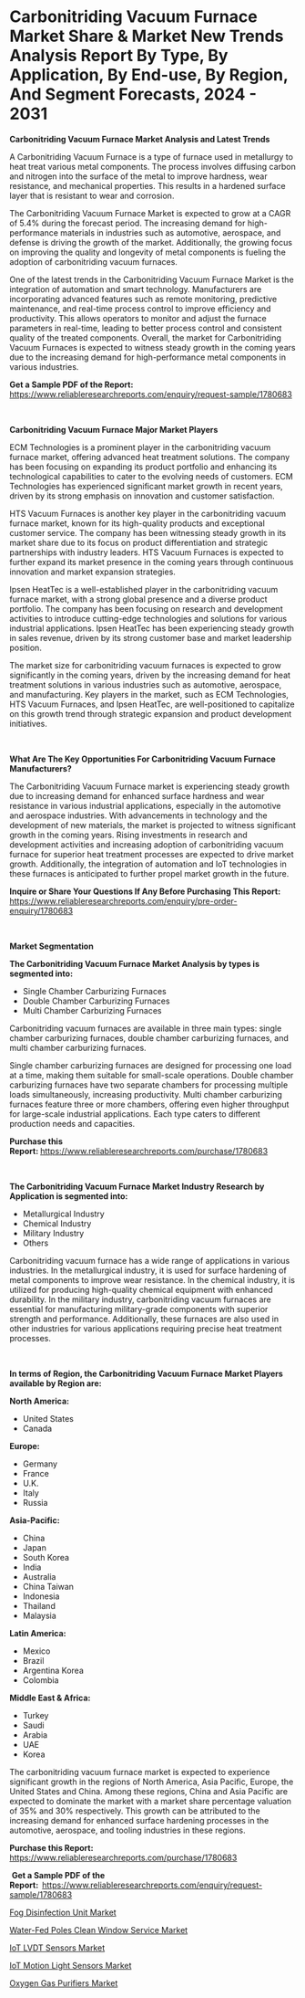 <p><h1>Carbonitriding Vacuum Furnace Market Share & Market New Trends Analysis Report By Type, By Application, By End-use, By Region, And Segment Forecasts, 2024 - 2031</h1></p><p><strong>Carbonitriding Vacuum Furnace Market Analysis and Latest Trends</strong></p>
<p><p>A Carbonitriding Vacuum Furnace is a type of furnace used in metallurgy to heat treat various metal components. The process involves diffusing carbon and nitrogen into the surface of the metal to improve hardness, wear resistance, and mechanical properties. This results in a hardened surface layer that is resistant to wear and corrosion.</p><p>The Carbonitriding Vacuum Furnace Market is expected to grow at a CAGR of 5.4% during the forecast period. The increasing demand for high-performance materials in industries such as automotive, aerospace, and defense is driving the growth of the market. Additionally, the growing focus on improving the quality and longevity of metal components is fueling the adoption of carbonitriding vacuum furnaces.</p><p>One of the latest trends in the Carbonitriding Vacuum Furnace Market is the integration of automation and smart technology. Manufacturers are incorporating advanced features such as remote monitoring, predictive maintenance, and real-time process control to improve efficiency and productivity. This allows operators to monitor and adjust the furnace parameters in real-time, leading to better process control and consistent quality of the treated components. Overall, the market for Carbonitriding Vacuum Furnaces is expected to witness steady growth in the coming years due to the increasing demand for high-performance metal components in various industries.</p></p>
<p><strong>Get a Sample PDF of the Report:&nbsp;</strong> <a href="https://www.reliableresearchreports.com/enquiry/request-sample/1780683">https://www.reliableresearchreports.com/enquiry/request-sample/1780683</a></p>
<p>&nbsp;</p>
<p><strong>Carbonitriding Vacuum Furnace Major Market Players</strong></p>
<p><p>ECM Technologies is a prominent player in the carbonitriding vacuum furnace market, offering advanced heat treatment solutions. The company has been focusing on expanding its product portfolio and enhancing its technological capabilities to cater to the evolving needs of customers. ECM Technologies has experienced significant market growth in recent years, driven by its strong emphasis on innovation and customer satisfaction.</p><p>HTS Vacuum Furnaces is another key player in the carbonitriding vacuum furnace market, known for its high-quality products and exceptional customer service. The company has been witnessing steady growth in its market share due to its focus on product differentiation and strategic partnerships with industry leaders. HTS Vacuum Furnaces is expected to further expand its market presence in the coming years through continuous innovation and market expansion strategies.</p><p>Ipsen HeatTec is a well-established player in the carbonitriding vacuum furnace market, with a strong global presence and a diverse product portfolio. The company has been focusing on research and development activities to introduce cutting-edge technologies and solutions for various industrial applications. Ipsen HeatTec has been experiencing steady growth in sales revenue, driven by its strong customer base and market leadership position.</p><p>The market size for carbonitriding vacuum furnaces is expected to grow significantly in the coming years, driven by the increasing demand for heat treatment solutions in various industries such as automotive, aerospace, and manufacturing. Key players in the market, such as ECM Technologies, HTS Vacuum Furnaces, and Ipsen HeatTec, are well-positioned to capitalize on this growth trend through strategic expansion and product development initiatives.</p></p>
<p>&nbsp;</p>
<p><strong>What Are The Key Opportunities For Carbonitriding Vacuum Furnace Manufacturers?</strong></p>
<p><p>The Carbonitriding Vacuum Furnace market is experiencing steady growth due to increasing demand for enhanced surface hardness and wear resistance in various industrial applications, especially in the automotive and aerospace industries. With advancements in technology and the development of new materials, the market is projected to witness significant growth in the coming years. Rising investments in research and development activities and increasing adoption of carbonitriding vacuum furnace for superior heat treatment processes are expected to drive market growth. Additionally, the integration of automation and IoT technologies in these furnaces is anticipated to further propel market growth in the future.</p></p>
<p><strong>Inquire or Share Your Questions If Any Before Purchasing This Report:</strong> <a href="https://www.reliableresearchreports.com/enquiry/pre-order-enquiry/1780683">https://www.reliableresearchreports.com/enquiry/pre-order-enquiry/1780683</a></p>
<p>&nbsp;</p>
<p><strong>Market Segmentation</strong></p>
<p><strong>The Carbonitriding Vacuum Furnace Market Analysis by types is segmented into:</strong></p>
<p><ul><li>Single Chamber Carburizing Furnaces</li><li>Double Chamber Carburizing Furnaces</li><li>Multi Chamber Carburizing Furnaces</li></ul></p>
<p><p>Carbonitriding vacuum furnaces are available in three main types: single chamber carburizing furnaces, double chamber carburizing furnaces, and multi chamber carburizing furnaces. </p><p>Single chamber carburizing furnaces are designed for processing one load at a time, making them suitable for small-scale operations. Double chamber carburizing furnaces have two separate chambers for processing multiple loads simultaneously, increasing productivity. Multi chamber carburizing furnaces feature three or more chambers, offering even higher throughput for large-scale industrial applications. Each type caters to different production needs and capacities.</p></p>
<p><strong>Purchase this Report:&nbsp;</strong><a href="https://www.reliableresearchreports.com/purchase/1780683">https://www.reliableresearchreports.com/purchase/1780683</a></p>
<p>&nbsp;</p>
<p><strong>The Carbonitriding Vacuum Furnace Market Industry Research by Application is segmented into:</strong></p>
<p><ul><li>Metallurgical Industry</li><li>Chemical Industry</li><li>Military Industry</li><li>Others</li></ul></p>
<p><p>Carbonitriding vacuum furnace has a wide range of applications in various industries. In the metallurgical industry, it is used for surface hardening of metal components to improve wear resistance. In the chemical industry, it is utilized for producing high-quality chemical equipment with enhanced durability. In the military industry, carbonitriding vacuum furnaces are essential for manufacturing military-grade components with superior strength and performance. Additionally, these furnaces are also used in other industries for various applications requiring precise heat treatment processes.</p></p>
<p>&nbsp;</p>
<p><strong>In terms of Region, the Carbonitriding Vacuum Furnace Market Players available by Region are:</strong></p>
<p>
    <p> <strong> North America: </strong>
        <ul>
            <li>United States</li>
            <li>Canada</li>
        </ul>
        </p> 
    <p> <strong> Europe: </strong>
        <ul>
            <li>Germany</li>
            <li>France</li>
            <li>U.K.</li>
            <li>Italy</li>
            <li>Russia</li>
        </ul>
        </p> 
    <p> <strong> Asia-Pacific: </strong>
        <ul>
            <li>China</li>
            <li>Japan</li>
            <li>South Korea</li>
            <li>India</li>
            <li>Australia</li>
            <li>China Taiwan</li>
            <li>Indonesia</li>
            <li>Thailand</li>
            <li>Malaysia</li>
        </ul>
        </p> 
    <p> <strong> Latin America: </strong>
        <ul>
            <li>Mexico</li>
            <li>Brazil</li>
            <li>Argentina Korea</li>
            <li>Colombia</li>
        </ul>
        </p> 
    <p> <strong> Middle East & Africa: </strong>
        <ul>
            <li>Turkey</li>
            <li>Saudi</li>
            <li>Arabia</li>
            <li>UAE</li>
            <li>Korea</li>
        </ul>
    </p>
    </p>
<p><p>The carbonitriding vacuum furnace market is expected to experience significant growth in the regions of North America, Asia Pacific, Europe, the United States and China. Among these regions, China and Asia Pacific are expected to dominate the market with a market share percentage valuation of 35% and 30% respectively. This growth can be attributed to the increasing demand for enhanced surface hardening processes in the automotive, aerospace, and tooling industries in these regions.</p></p>
<p><strong>Purchase this Report: </strong><a href="https://www.reliableresearchreports.com/purchase/1780683">https://www.reliableresearchreports.com/purchase/1780683</a></p>
<p>&nbsp;<strong>Get a Sample PDF of the Report:&nbsp;&nbsp;</strong><a href="https://www.reliableresearchreports.com/enquiry/request-sample/1780683">https://www.reliableresearchreports.com/enquiry/request-sample/1780683</a></p>
<p><strong></strong></p>
<p><p><a href="https://github.com/joannesouthgate/Market-Research-Report-List-2/blob/main/fog-disinfection-unit-market.md">Fog Disinfection Unit Market</a></p><p><a href="https://github.com/wwwkeltoum/Market-Research-Report-List-2/blob/main/water-fed-poles-clean-window-service-market.md">Water-Fed Poles Clean Window Service Market</a></p><p><a href="https://issuu.com/reportprime-2/docs/iot-lvdt-sensors-market-size-2030.pptx">IoT LVDT Sensors Market</a></p><p><a href="https://issuu.com/reportprime-2/docs/iot-motion-light-sensors-market-size-2030.pptx">IoT Motion Light Sensors Market</a></p><p><a href="https://github.com/sofayahoo2023/Market-Research-Report-List-3/blob/main/oxygen-gas-purifiers-market.md">Oxygen Gas Purifiers Market</a></p></p>